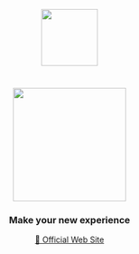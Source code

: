<p align="center">
    <img src="https://cdn.discordapp.com/attachments/740171137203568643/1008416922607562912/-_-001_35.png" align="center" width="100px">
</p>

<h1 align="center">
  <img src="https://cdn.discordapp.com/attachments/740171137203568643/947170377367425074/-__-001.png" align="center" width="200px">
</h1>

<h3 align="center">Make your new experience</h3>

<p align="center">
    <a href="https://arasoft.xyz" target="_blank">🔗 Official Web Site</a>
</p>
